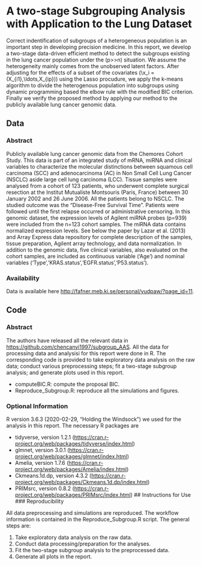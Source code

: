 
<!-- README.md is generated from README.Rmd. Please edit that file -->

# A two-stage Subgrouping Analysis with Application to the Lung Dataset

Correct indentification of subgroups of a heterogeneous population is an
important step in developing precision medicine. In this report, we
develop a two-stage data-driven efficient method to detect the subgroups
existing in the lung cancer population under the \(p>>n\) situation. We
assume the heterogeneity mainly comes from the unobserved latent
factors. After adjusting for the effects of a subset of the covariates
\(\x_i = (X_{i1},\ldots,X_{ip})\) using the Lasso procudure, we apply
the k-means algorithm to divide the heterogenous population into
subgroups using dynamic programming based the elbow rule with the
modified BIC criterion. Finally we verify the proposed method by
applying our method to the publicly available lung cancer genomic data.

## Data

### Abstract

Publicly available lung cancer genomic data from the Chemores Cohort
Study. This data is part of an integrated study of mRNA, miRNA and
clinical variables to characterize the molecular distinctions between
squamous cell carcinoma (SCC) and adenocarcinoma (AC) in Non Small Cell
Lung Cancer (NSCLC) aside large cell lung carcinoma (LCC). Tissue
samples were analysed from a cohort of 123 patients, who underwent
complete surgical resection at the Institut Mutualiste Montsouris
(Paris, France) between 30 January 2002 and 26 June 2006. All the
patients belong to NSCLC. The studied outcome was the “Disease-Free
Survival Time”. Patients were followed until the first relapse occurred
or administrative censoring. In this genomic dataset, the expression
levels of Agilent miRNA probes (p=939) were included from the n=123
cohort samples. The miRNA data contains normalized expression levels.
See below the paper by Lazar et al. (2013) and Array Express data
repository for complete description of the samples, tissue preparation,
Agilent array technology, and data normalization. In addition to the
genomic data, five clinical variables, also evaluated on the cohort
samples, are included as continuous variable (‘Age’) and nominal
variables (‘Type’,‘KRAS.status’,‘EGFR.status’,‘P53.status’).

### Availability

Data is available here
<http://fafner.meb.ki.se/personal/yudpaw/?page_id=11>.

## Code

### Abstract

The authors have released all the relevant data in
<https://github.com/chencanyi1997/subgroup_AAS>. All the data for
processing data and analysisi for this report were done in R. The
corresponding code is provided to take exploratory data analysis on the
raw data; conduct various preprocessing steps; fit a two-stage subgroup
analysis; and generate plots used in this report.

  - computeBIC.R: compute the proposal BIC.
  - Reproduce\_Subgroup.R: reproduce all the simulations and figures.

### Optional Information

R version 3.6.3 (2020-02-29, “Holding the Windsock”) we used for the
analysis in this report. The necessary R packages are

  - tidyverse, version 1.2.1
    (<https://cran.r-project.org/web/packages/tidyverse/index.html>)
  - glmnet, version 3.0.1
    (<https://cran.r-project.org/web/packages/glmnet/index.html>)
  - Amelia, version 1.7.6
    (<https://cran.r-project.org/web/packages/Amelia/index.html>)
  - Ckmeans.1d.dp, version 4.3.2
    (<https://cran.r-project.org/web/packages/Ckmeans.1d.dp/index.html>)
  - PRIMsrc, version 0.8.2
    (<https://cran.r-project.org/web/packages/PRIMsrc/index.html>) \#\#
    Instructions for Use \#\#\# Reproducibility

All data preprocessing and simulations are reproduced. The workflow
information is contained in the Reproduce\_Subgroup.R script. The
general steps are:

1.  Take exploratory data analysis on the raw data.
2.  Conduct data processing/preparation for the analyses.
3.  Fit the two-stage subgroup analysis to the preprocessed data.
4.  Generate all plots in the report.
